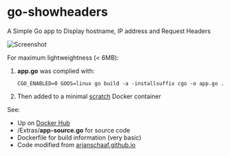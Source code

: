 # go-showheaders
A Simple Go app to Display hostname, IP address and Request Headers


 ![Screenshot](https://raw.githubusercontent.com/armsultan/go-showheaders/master/Extras/screenshot.png)

For maximum lightweightness (< 6MB):

1. **app.go** was complied with:
	
	`CGO_ENABLED=0 GOOS=linux go build -a -installsuffix cgo -o app.go .`

1. Then added to a minimal [scratch](https://hub.docker.com/_/scratch/) Docker container

See:

* Up on [Docker Hub](https://hub.docker.com/r/armsultan/go-showheaders/)
* /Extras/**app-source.go** for source code
* Dockerfile for build information (very basic)
* Code modified from 
 [arjanschaaf.github.io](https://arjanschaaf.github.io/request-headers-webserver-in-go/) 
 


 